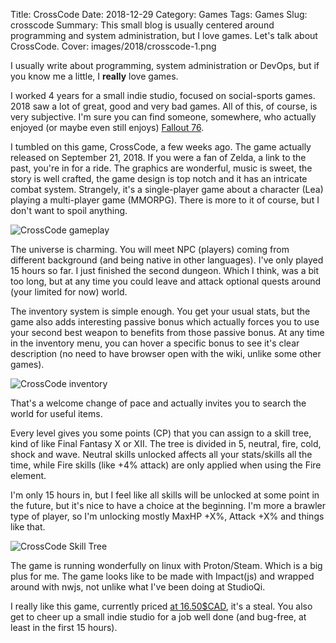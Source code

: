 Title: CrossCode 
Date: 2018-12-29
Category: Games
Tags: Games
Slug: crosscode
Summary: This small blog is usually centered around programming and system administration, but I love games. Let's talk about CrossCode.
Cover: images/2018/crosscode-1.png

I usually write about programming, system administration or DevOps, but if you know me a little, I **really** love games.

I worked 4 years for a small indie studio, focused on social-sports games. 2018 saw a lot of great, good and very bad games. All of this, of course, is very subjective. I'm sure you can find someone, somewhere, who actually enjoyed (or maybe even still enjoys) [Fallout 76](https://www.slashgear.com/fallout-76-has-made-bethesda-lose-its-mind-28559501/).

I tumbled on this game, CrossCode, a few weeks ago. The game actually released on September 21, 2018. If you were a fan of Zelda, a link to the past, you're in for a ride.
The graphics are wonderful, music is sweet, the story is well crafted, the game design is top notch and it has an intricate combat system. Strangely, it's a single-player game about
a character (Lea) playing a multi-player game (MMORPG). There is more to it of course, but I don't want to spoil anything.

![CrossCode gameplay](/images/2018/crosscode-2.png)

The universe is charming. You will meet NPC (players) coming from different background (and being native in other languages). I've only played 15 hours so far.
I just finished the second dungeon. Which I think, was a bit too long, but at any time you could leave and attack optional quests around (your limited for now) world.

The inventory system is simple enough. You get your usual stats, but the game also adds interesting passive bonus which actually forces you to use your
second best weapon to benefits from those passive bonus. At any time in the inventory menu, you can hover a specific bonus to see it's clear description
(no need to have browser open with the wiki, unlike some other games).

![CrossCode inventory](/images/2018/crosscode-inv.png)

That's a welcome change of pace and actually invites you to search the world for useful items.

Every level gives you some points (CP) that you can assign to a skill tree, kind of like Final Fantasy X or XII. The tree is divided in 5, neutral, fire,
cold, shock and wave. Neutral skills unlocked affects all your stats/skills all the time, while Fire skills (like +4% attack) are only applied when using
the Fire element.

I'm only 15 hours in, but I feel like all skills will be unlocked at some point in the future, but it's nice to have a choice at the beginning. I'm more a
brawler type of player, so I'm unlocking mostly MaxHP +X%, Attack +X% and things like that.

![CrossCode Skill Tree](/images/2018/crosscode-skill-tree.png)

The game is running wonderfully on linux with Proton/Steam. Which is a big plus for me. The game looks like to be made with Impact(js) and wrapped around with nwjs, not unlike what I've been doing at StudioQi.

I really like this game, currently priced [at 16.50$CAD](https://store.steampowered.com/app/368340/CrossCode/), it's a steal. You also get to cheer up a small indie studio for a job well done (and bug-free, at least in the first 15 hours).

